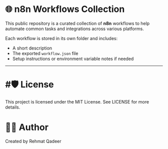 # 🌐 n8n Workflows Collection

This public repository is a curated collection of **n8n** workflows to help automate common tasks and integrations across various platforms.

Each workflow is stored in its own folder and includes:
- A short description
- The exported `workflow.json` file
- Setup instructions or environment variable notes if needed

---


# #🛡️ License

This project is licensed under the MIT License. See LICENSE for more details.

# 🙋‍♂️ Author

Created by Rehmat Qadeer